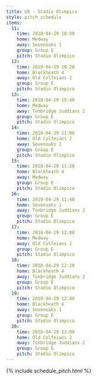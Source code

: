 ```yaml
---
title: U9 - Stadio Olimpico
style: pitch_schedule
items:
  11:
    time: 2018-04-29 10:00
    home: Medway
    away: Sevenoaks 1
    group: Group E
    pitch: Stadio Olimpico
  12:
    time: 2018-04-29 10:20
    home: Blackheath 4
    away: Old Colfeians 2
    group: Group E
    pitch: Stadio Olimpico
  13:
    time: 2018-04-29 10:40
    home: Medway
    away: Tonbridge Juddians 2
    group: Group E
    pitch: Stadio Olimpico
  14:
    time: 2018-04-29 11:00
    home: Old Colfeians 2
    away: Sevenoaks 1
    group: Group E
    pitch: Stadio Olimpico
  15:
    time: 2018-04-29 11:20
    home: Blackheath 4
    away: Medway
    group: Group E
    pitch: Stadio Olimpico
  16:
    time: 2018-04-29 11:40
    home: Sevenoaks 1
    away: Tonbridge Juddians 2
    group: Group E
    pitch: Stadio Olimpico
  17:
    time: 2018-04-29 12:00
    home: Medway
    away: Old Colfeians 2
    group: Group E
    pitch: Stadio Olimpico
  18:
    time: 2018-04-29 12:20
    home: Blackheath 4
    away: Tonbridge Juddians 2
    group: Group E
    pitch: Stadio Olimpico
  19:
    time: 2018-04-29 12:40
    home: Blackheath 4
    away: Sevenoaks 1
    group: Group E
    pitch: Stadio Olimpico
  20:
    time: 2018-04-29 13:00
    home: Old Colfeians 2
    away: Tonbridge Juddians 2
    group: Group E
    pitch: Stadio Olimpico
---
```


{% include schedule_pitch.html %}

